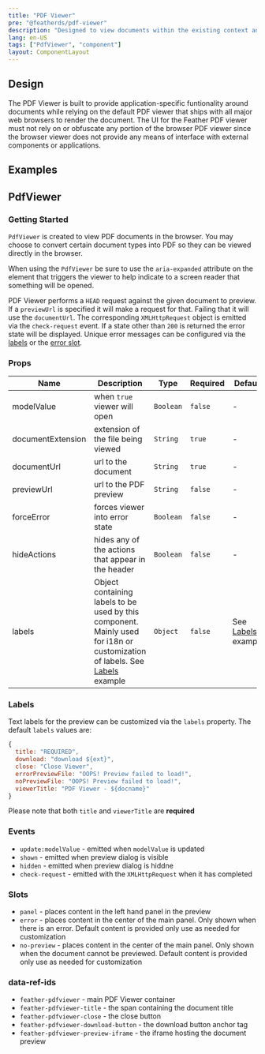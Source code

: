 ```yaml
---
title: "PDF Viewer"
pre: "@featherds/pdf-viewer"
description: "Designed to view documents within the existing context and provide access to controls."
lang: en-US
tags: ["PdfViewer", "component"]
layout: ComponentLayout
---
```


## Design

The PDF Viewer is built to provide application-specific funtionality around documents while relying on the default PDF viewer that ships with all major web browsers to render the document. The UI for the Feather PDF viewer must not rely on or obfuscate any portion of the browser PDF viewer since the browser viewer does not provide any means of interface with external components or applications.

## Examples

<PdfViewer-Examples />

## PdfViewer

### Getting Started

`PdfViewer` is created to view PDF documents in the browser. You may choose to convert certain document types into PDF so they can be viewed directly in the browser.

When using the `PdfViewer` be sure to use the `aria-expanded` attribute on the element that triggers the viewer to help indicate to a screen reader that something will be opened.

PDF Viewer performs a `HEAD` request against the given document to preview. If a `previewUrl` is specified it will make a request for that. Failing that it will use the `documentUrl`. The corresponding `XMLHttpRequest` object is emitted via the `check-request` event. If a state other than `200` is returned the error state will be displayed. Unique error messages can be configured via the [labels](#labels) or the [error slot](#slots).

### Props

| Name              | Description                                                                                                                           | Type      | Required | Default                       |
| ----------------- | ------------------------------------------------------------------------------------------------------------------------------------- | --------- | -------- | ----------------------------- |
| modelValue        | when `true` viewer will open                                                                                                          | `Boolean` | `false`  | -                             |
| documentExtension | extension of the file being viewed                                                                                                    | `String`  | `true`   | -                             |
| documentUrl       | url to the document                                                                                                                   | `String`  | `true`   | -                             |
| previewUrl        | url to the PDF preview                                                                                                                | `String`  | `false`  | -                             |
| forceError        | forces viewer into error state                                                                                                        | `Boolean` | `false`  | -                             |
| hideActions       | hides any of the actions that appear in the header                                                                                    | `Boolean` | `false`  | -                             |
| labels            | Object containing labels to be used by this component. Mainly used for i18n or customization of labels. See [Labels](#labels) example | `Object`  | `false`  | See [Labels](#labels) example |

### Labels

Text labels for the preview can be customized via the `labels` property. The default `labels` values are:

```js
{
  title: "REQUIRED",
  download: "download ${ext}",
  close: "Close Viewer",
  errorPreviewFile: "OOPS! Preview failed to load!",
  noPreviewFile: "OOPS! Preview failed to load!",
  viewerTitle: "PDF Viewer - ${docname}"
}
```

Please note that both `title` and `viewerTitle` are **required**

### Events

- `update:modelValue` - emitted when `modelValue` is updated
- `shown` - emitted when preview dialog is visible
- `hidden` - emitted when preview dialog is hiddne
- `check-request` - emitted with the `XMLHttpRequest` when it has completed

### Slots

- `panel` - places content in the left hand panel in the preview
- `error` - places content in the center of the main panel. Only shown when there is an error. Default content is provided only use as needed for customization
- `no-preview` - places content in the center of the main panel. Only shown when the document cannot be previewed. Default content is provided only use as needed for customization

### data-ref-ids

- `feather-pdfviewer` - main PDF Viewer container
- `feather-pdfviewer-title` - the span containing the document title
- `feather-pdfviewer-close` - the close button
- `feather-pdfviewer-download-button` - the download button anchor tag
- `feather-pdfviewer-preview-iframe` - the iframe hosting the document preview
